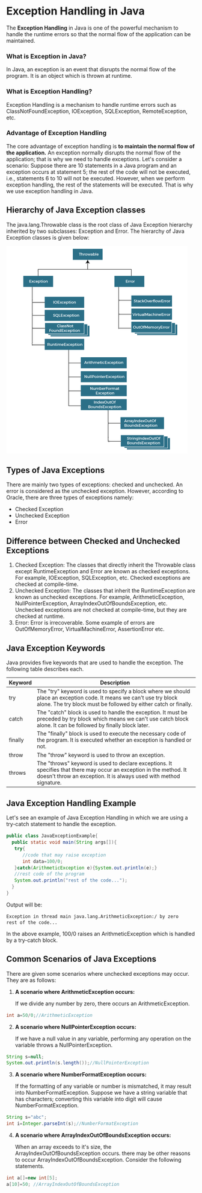 # Exception Handling in Java
The **Exception Handling** in Java is one of the powerful mechanism to handle the runtime errors so that the normal flow of the application can be maintained.
### What is Exception in Java?
In Java, an exception is an event that disrupts the normal flow of the program. It is an object which is thrown at runtime.
### What is Exception Handling?
Exception Handling is a mechanism to handle runtime errors such as ClassNotFoundException, IOException, SQLException, RemoteException, etc.
### Advantage of Exception Handling
The core advantage of exception handling is **to maintain the normal flow of the application.** An exception normally disrupts the normal flow of the application; that is why we need to handle exceptions. Let's consider a scenario:
Suppose there are 10 statements in a Java program and an exception occurs at statement 5; the rest of the code will not be executed, i.e., statements 6 to 10 will not be executed. However, when we perform exception handling, the rest of the statements will be executed. That is why we use exception handling in Java.
## Hierarchy of Java Exception classes
The java.lang.Throwable class is the root class of Java Exception hierarchy inherited by two subclasses: Exception and Error. The hierarchy of Java Exception classes is given below:

![Hierarchy Image](./assets/hierachyOfExceptionHandling.png)
## Types of Java Exceptions
There are mainly two types of exceptions: checked and unchecked. An error is considered as the unchecked exception. However, according to Oracle, there are three types of exceptions namely:

- Checked Exception
- Unchecked Exception
- Error

## Difference between Checked and Unchecked Exceptions
1. Checked Exception:
   The classes that directly inherit the Throwable class except RuntimeException and Error are known as checked exceptions. For example, IOException, SQLException, etc. Checked exceptions are checked at compile-time.
2. Unchecked Exception:
   The classes that inherit the RuntimeException are known as unchecked exceptions. For example, ArithmeticException, NullPointerException, ArrayIndexOutOfBoundsException, etc. Unchecked exceptions are not checked at compile-time, but they are checked at runtime.
3.  Error:
    Error is irrecoverable. Some example of errors are OutOfMemoryError, VirtualMachineError, AssertionError etc.

## Java Exception Keywords
Java provides five keywords that are used to handle the exception. The following table describes each.

| Keyword | Description    |
|---------|----------------|
| try     |The "try" keyword is used to specify a block where we should place an exception code. It means we can't use try block alone. The try block must be followed by either catch or finally.|
| catch   |The "catch" block is used to handle the exception. It must be preceded by try block which means we can't use catch block alone. It can be followed by finally block later.|
| finally |The "finally" block is used to execute the necessary code of the program. It is executed whether an exception is handled or not.|
| throw   |The "throw" keyword is used to throw an exception.|
| throws  |The "throws" keyword is used to declare exceptions. It specifies that there may occur an exception in the method. It doesn't throw an exception. It is always used with method signature.|

## Java Exception Handling Example
Let's see an example of Java Exception Handling in which we are using a try-catch statement to handle the exception.
```java
public class JavaExceptionExample{  
  public static void main(String args[]){  
   try{  
      //code that may raise exception  
      int data=100/0;  
   }catch(ArithmeticException e){System.out.println(e);}  
   //rest code of the program   
   System.out.println("rest of the code...");  
  }  
}  
```
Output will be:
```output
Exception in thread main java.lang.ArithmeticException:/ by zero
rest of the code...
```
In the above example, 100/0 raises an ArithmeticException which is handled by a try-catch block.


## Common Scenarios of Java Exceptions
There are given some scenarios where unchecked exceptions may occur. They are as follows:

1. **A scenario where ArithmeticException occurs:**

   If we divide any number by zero, there occurs an ArithmeticException.
```java
int a=50/0;//ArithmeticException   
```
2. **A scenario where NullPointerException occurs:**

   If we have a null value in any variable, performing any operation on the variable throws a NullPointerException.
```java
String s=null;
System.out.println(s.length());//NullPointerException   
```
3. **A scenario where NumberFormatException occurs:**

   If the formatting of any variable or number is mismatched, it may result into NumberFormatException. Suppose we have a string variable that has characters; converting this variable into digit will cause NumberFormatException.
```java
String s="abc";
int i=Integer.parseInt(s);//NumberFormatException  
```
4.  **A scenario where ArrayIndexOutOfBoundsException occurs:**

    When an array exceeds to it's size, the ArrayIndexOutOfBoundsException occurs. there may be other reasons to occur ArrayIndexOutOfBoundsException. Consider the following statements.
```java
int a[]=new int[5];
a[10]=50; //ArrayIndexOutOfBoundsException   
```

